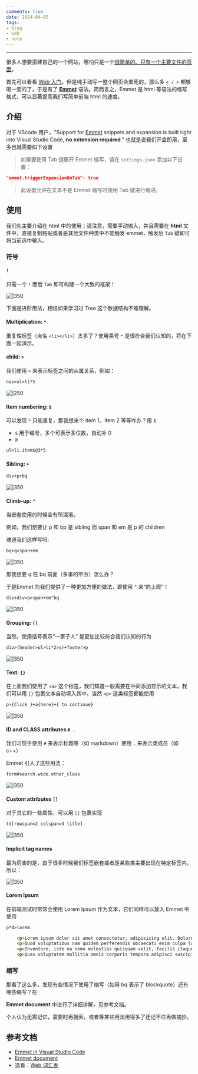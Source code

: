 ```yaml
---
comments: true
date: 2024-04-05
tags:
- blog
- web
- note
---
```


***

很多人想要搭建自己的一个网站，哪怕只是一个[很简单的、只有一个主要文件的页面](https://darstib.github.io/)。

首先可以看看 [Web 入门](https://developer.mozilla.org/zh-CN/docs/Learn/Getting_started_with_the_web)。但是纯手动写一整个网页会累死的，那么多 `< / >` 都够喝一壶的了，于是有了 **[Emmet](https://emmet.io/)** 语法。简而言之，Emmet 是 html 等语法的缩写格式，可以显著提高我们写简单前端 html 的速度。

## 介绍

对于 VScode 用户，"Support for [Emmet](https://emmet.io/) snippets and expansion is built right into Visual Studio Code, **no extension required**." 也就是说我们开盒即用，至多也就需要如下设置

> 如果要使用 Tab 键展开 Emmet 缩写，请在 `settings.json` 添加以下设置：

```json
"emmet.triggerExpansionOnTab": true
```

> 此设置允许在文本不是 Emmet 缩写时使用 Tab 键进行缩进。

## 使用

我们先主要介绍在 html 中的使用；请注意，需要手动输入，并且需要在 **html** 文件中，直接复制粘贴或者是其他文件种类中不能触发 emmet，触发后 `Tab` 键即可将当前选中输入。

### 符号

#### `!` 

只需一个 `!` 而后 `Tab` 即可构建一个大致的框架！

![|350](attachments/2-1%20Emmet.png)

下面是进阶用法，相信如果学习过 Tree 这个数据结构不难理解。

#### Multiplication: `*`

重复性标签（点名 `<li></li>`）太多了？使用乘号 `*` 是很符合我们认知的，将在下面一起演示。

#### child: `>`

我们使用 `>` 来表示标签之间的从属关系，例如：

```txt
nav>ul>li*5
```

![|250](attachments/2-1%20Emmet-1.png)

#### Item numbering: `$`

可以发现 `*` 只能重复，那我想来个 item 1、item 2 等等咋办？用 `$`

- `$` 用于编号，多个可表示多位数，自动补 0
- `@` 

```txt
ul>li.item$@3*5
```

#### Sibling: `+`

```txt
div+p+bq
```

![|350](attachments/2-1%20Emmet-2.png)

#### Climb-up: `^`

当嵌套使用的时候会有所混淆。

例如，我们想要让 p 和 bp 是 sibling 而 span 和 em 是 p 的 children 

难道我们这样写吗:

```txt
bq+q>span+em
```

![|350](attachments/2-1%20Emmet-5.png)

那我想要 q 在 bq 前面（多事的甲方）怎么办？

于是Emmet 为我们提供了一种更加方便的做法，即使用 `^` 来“向上爬”！

```txt
div+div>p>span+em^bq
```

![|350](attachments/2-1%20Emmet-4.png)

#### Grouping: `()`

当然，使用括号表示“一家子人” 是更加比较符合我们认知的行为

```txt
div>(header>ul>li*2>a)+footer>p
```

![|350](attachments/2-1%20Emmet-6.png)

#### Text: `{}`

在上面我们使用了 `<a>` 这个标签，我们知道一般需要在中间添加显示的文本，我们可以用 `{}` 包裹文本自动填入其中，当然 `<p>` 这类标签都能使用

```txt
p>{Click }+a{here}+{ to continue}
```

![|350](attachments/2-1%20Emmet-7.png)

#### ID and CLASS attributes `# .`

我们习惯于使用 `#` 来表示标题等（如 markdown）使用 `.` 来表示类成员（如 c++）

Emmet 引入了这些用法：

```txt
form#search.wide.other_class
```

![|350](attachments/2-1%20Emmet-8.png)

#### Custom attributes `[]`

对于其它的一些属性，可以用 `[]` 包裹实现

```txt
td[rowspan=2 colspan=3 title]
```

![|350](attachments/2-1%20Emmet-10.png)

#### Implicit tag names

最为厉害的是，由于很多时候我们标签嵌套或者是某些类主要出现在特定标签内，所以：

![|350](attachments/2-1%20Emmet-9.png)

#### Lorem Ipsum

在前端测试时常常会使用 Lorem Ipsum 作为文本，它们同样可以放入 Emmet 中使用

```txt
p*4>lorem
```

```html
    <p>Lorem ipsum dolor sit amet consectetur, adipisicing elit. Dolorum nobis natus nulla, quam quia eum atque neque rem sapiente facilis, eaque eos laudantium distinctio a est qui. Veritatis, pariatur! Aperiam.</p>
    <p>Quod voluptatibus nam quidem perferendis obcaecati enim culpa laborum modi voluptatum? Incidunt, aliquid, quod nostrum dolorem ipsam libero eum ab, corrupti nisi sint excepturi ipsum veniam quisquam officiis. Magnam, dolor!</p>
    <p>Inventore, iste ea nemo molestias quisquam velit, facilis itaque repellat eos esse, sapiente ab. Blanditiis earum, aliquam corrupti quasi eum dolorem ipsa delectus ratione. Quasi consequatur ipsam corporis. Exercitationem, commodi.</p>
    <p>Quas voluptatem mollitia omnis corporis tempora adipisci suscipit maxime molestias in amet, ipsam consequuntur qui natus, earum nulla delectus, accusantium nisi ut odit explicabo alias commodi exercitationem? Iste, explicabo officia?</p>
```

### 缩写

那看了这么多，发现有些情况下使用了缩写（如用 bq 表示了 blockquote）还有哪些缩写？在

**Emmet document** 中进行了详细讲解，见参考文档。

个人认为无需记忆，需要时再搜索，或者等某些用法用得多了还记不住再做摘抄。

## 参考文档

-  [Emmet in Visual Studio Code](https://code.visualstudio.com/docs/editor/emmet)
-  [Emmet document](https://docs.emmet.io/cheat-sheet/)
- 选看：[Web 词汇表](https://www.runoob.com/web/web-glossary.html)